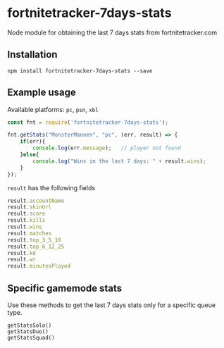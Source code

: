 # fortnitetracker-7days-stats
Node module for obtaining the last 7 days stats from fortnitetracker.com

## Installation

```
npm install fortnitetracker-7days-stats --save
```

## Example usage

Available platforms: `pc`, `psn`, `xbl`

```javascript
const fnt = require('fortnitetracker-7days-stats');

fnt.getStats("MonsterMannen", "pc", (err, result) => {
    if(err){
        console.log(err.message);   // player not found
    }else{
        console.log("Wins in the last 7 days: " + result.wins);
    }
});

```

`result` has the following fields

```javascript
result.accountName
result.skinUrl
result.score
result.kills
result.wins
result.matches
result.top_3_5_10
result.top_6_12_25
result.kd
result.wr
result.minutesPlayed
```


## Specific gamemode stats

Use these methods to get the last 7 days stats only for a specific queue type.

`getStatsSolo()`  
`getStatsDuo()`  
`getStatsSquad()`
